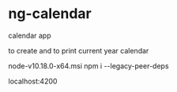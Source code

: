 # ng-calendar

calendar app

to create and to print current year calendar

node-v10.18.0-x64.msi
npm i --legacy-peer-deps

localhost:4200
